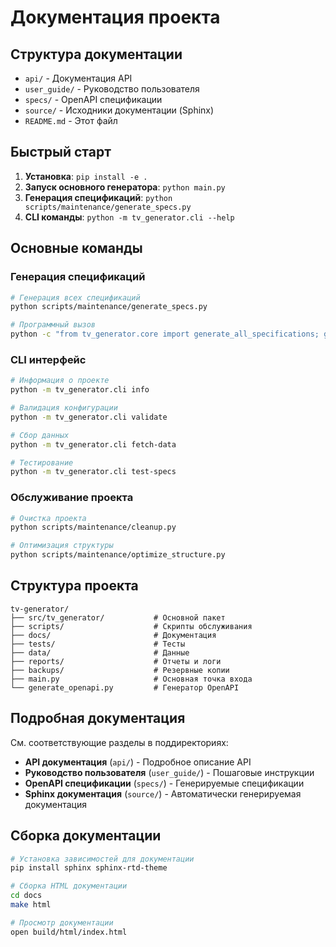 # Документация проекта

## Структура документации

- `api/` - Документация API
- `user_guide/` - Руководство пользователя
- `specs/` - OpenAPI спецификации
- `source/` - Исходники документации (Sphinx)
- `README.md` - Этот файл

## Быстрый старт

1. **Установка**: `pip install -e .`
2. **Запуск основного генератора**: `python main.py`
3. **Генерация спецификаций**: `python scripts/maintenance/generate_specs.py`
4. **CLI команды**: `python -m tv_generator.cli --help`

## Основные команды

### Генерация спецификаций
```bash
# Генерация всех спецификаций
python scripts/maintenance/generate_specs.py

# Программный вызов
python -c "from tv_generator.core import generate_all_specifications; generate_all_specifications()"
```

### CLI интерфейс
```bash
# Информация о проекте
python -m tv_generator.cli info

# Валидация конфигурации
python -m tv_generator.cli validate

# Сбор данных
python -m tv_generator.cli fetch-data

# Тестирование
python -m tv_generator.cli test-specs
```

### Обслуживание проекта
```bash
# Очистка проекта
python scripts/maintenance/cleanup.py

# Оптимизация структуры
python scripts/maintenance/optimize_structure.py
```

## Структура проекта

```
tv-generator/
├── src/tv_generator/           # Основной пакет
├── scripts/                    # Скрипты обслуживания
├── docs/                       # Документация
├── tests/                      # Тесты
├── data/                       # Данные
├── reports/                    # Отчеты и логи
├── backups/                    # Резервные копии
├── main.py                     # Основная точка входа
└── generate_openapi.py         # Генератор OpenAPI
```

## Подробная документация

См. соответствующие разделы в поддиректориях:

- **API документация** (`api/`) - Подробное описание API
- **Руководство пользователя** (`user_guide/`) - Пошаговые инструкции
- **OpenAPI спецификации** (`specs/`) - Генерируемые спецификации
- **Sphinx документация** (`source/`) - Автоматически генерируемая документация

## Сборка документации

```bash
# Установка зависимостей для документации
pip install sphinx sphinx-rtd-theme

# Сборка HTML документации
cd docs
make html

# Просмотр документации
open build/html/index.html
```
